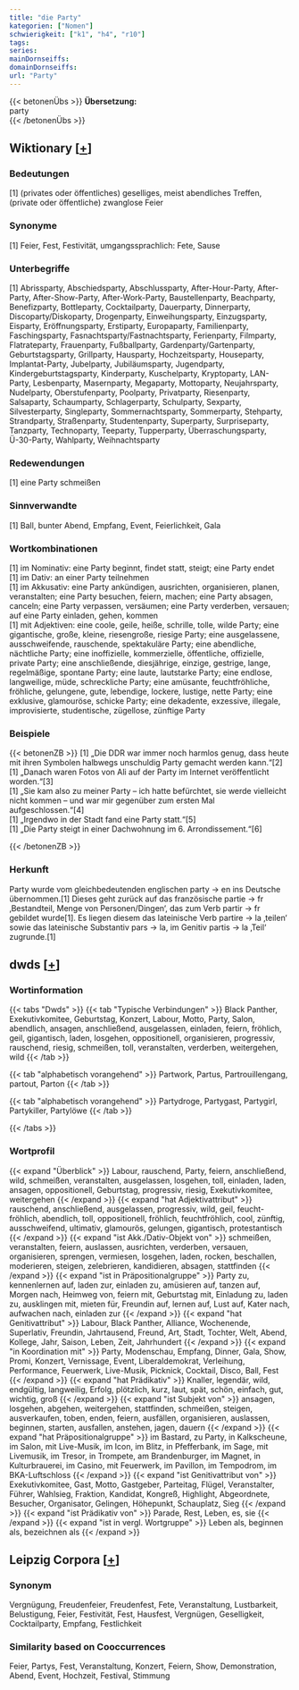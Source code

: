 ```yaml
---
title: "die Party"
kategorien: ["Nomen"]
schwierigkeit: ["k1", "h4", "r10"]
tags:
series:
mainDornseiffs:
domainDornseiffs:
url: "Party"
---
```


{{< betonenÜbs >}}
**Übersetzung:**  
party  
{{< /betonenÜbs >}}

## Wiktionary [[+](https://de.wiktionary.org/wiki/Party)]

### Bedeutungen
[1] (privates oder öffentliches) geselliges, meist abendliches Treffen, (private oder öffentliche) zwanglose Feier  

### Synonyme
[1] Feier, Fest, Festivität, umgangssprachlich: Fete, Sause  

### Unterbegriffe
[1] Abrissparty, Abschiedsparty, Abschlussparty, After-Hour-Party, After-Party, After-Show-Party, After-Work-Party, Baustellenparty, Beachparty, Benefizparty, Bottleparty, Cocktailparty, Dauerparty, Dinnerparty, Discoparty/Diskoparty, Drogenparty, Einweihungsparty, Einzugsparty, Eisparty, Eröffnungsparty, Erstiparty, Europaparty, Familienparty, Faschingsparty, Fasnachtsparty/Fastnachtsparty, Ferienparty, Filmparty, Flatrateparty, Frauenparty, Fußballparty, Gardenparty/Gartenparty, Geburtstagsparty, Grillparty, Hausparty, Hochzeitsparty, Houseparty, Implantat-Party, Jubelparty, Jubiläumsparty, Jugendparty, Kindergeburtstagsparty, Kinderparty, Kuschelparty, Kryptoparty, LAN-Party, Lesbenparty, Masernparty, Megaparty, Mottoparty, Neujahrsparty, Nudelparty, Oberstufenparty, Poolparty, Privatparty, Riesenparty, Salsaparty, Schaumparty, Schlagerparty, Schulparty, Sexparty, Silvesterparty, Singleparty, Sommernachtsparty, Sommerparty, Stehparty, Strandparty, Straßenparty, Studentenparty, Superparty, Surpriseparty, Tanzparty, Technoparty, Teeparty, Tupperparty, Überraschungsparty, Ü-30-Party, Wahlparty, Weihnachtsparty  

### Redewendungen
[1] eine Party schmeißen  

### Sinnverwandte
[1] Ball, bunter Abend, Empfang, Event, Feierlichkeit, Gala  

### Wortkombinationen
[1] im Nominativ: eine Party beginnt, findet statt, steigt; eine Party endet  
[1] im Dativ: an einer Party teilnehmen  
[1] im Akkusativ: eine Party ankündigen, ausrichten, organisieren, planen, veranstalten; eine Party besuchen, feiern, machen; eine Party absagen, canceln; eine Party verpassen, versäumen; eine Party verderben, versauen; auf eine Party einladen, gehen, kommen  
[1] mit Adjektiven: eine coole, geile, heiße, schrille, tolle, wilde Party; eine gigantische, große, kleine, riesengroße, riesige Party; eine ausgelassene, ausschweifende, rauschende, spektakuläre Party; eine abendliche, nächtliche Party; eine inoffizielle, kommerzielle, öffentliche, offizielle, private Party; eine anschließende, diesjährige, einzige, gestrige, lange, regelmäßige, spontane Party; eine laute, lautstarke Party; eine endlose, langweilige, müde, schreckliche Party; eine amüsante, feuchtfröhliche, fröhliche, gelungene, gute, lebendige, lockere, lustige, nette Party; eine exklusive, glamouröse, schicke Party; eine dekadente, exzessive, illegale, improvisierte, studentische, zügellose, zünftige Party  

### Beispiele
{{< betonenZB >}}
[1] „Die DDR war immer noch harmlos genug, dass heute mit ihren Symbolen halbwegs unschuldig Party gemacht werden kann.“[2]  
[1] „Danach waren Fotos von Ali auf der Party im Internet veröffentlicht worden.“[3]  
[1] „Sie kam also zu meiner Party – ich hatte befürchtet, sie werde vielleicht nicht kommen – und war mir gegenüber zum ersten Mal aufgeschlossen.“[4]  
[1] „Irgendwo in der Stadt fand eine Party statt.“[5]  
[1] „Die Party steigt in einer Dachwohnung im 6. Arrondissement.“[6]  

{{< /betonenZB >}}
### Herkunft
Party wurde vom gleichbedeutenden englischen party → en ins Deutsche übernommen.[1] Dieses geht zurück auf das französische partie → fr ‚Bestandteil, Menge von Personen/Dingen‘, das zum Verb partir → fr gebildet wurde[1]. Es liegen diesem das lateinische Verb partire → la ‚teilen‘ sowie das lateinische Substantiv pars → la, im Genitiv partis → la ‚Teil‘ zugrunde.[1]  



## dwds [[+](https://www.dwds.de/wb/Party)]

### Wortinformation
{{< tabs "Dwds" >}}
{{< tab "Typische Verbindungen" >}}
Black Panther, Exekutivkomitee, Geburtstag, Konzert, Labour, Motto, Party, Salon, abendlich, ansagen, anschließend, ausgelassen, einladen, feiern, fröhlich, geil, gigantisch, laden, losgehen, oppositionell, organisieren, progressiv, rauschend, riesig, schmeißen, toll, veranstalten, verderben, weitergehen, wild
{{< /tab >}}

{{< tab "alphabetisch vorangehend" >}}
Partwork, Partus, Partrouillengang, partout, Parton
{{< /tab >}}

{{< tab "alphabetisch vorangehend" >}}
Partydroge, Partygast, Partygirl, Partykiller, Partylöwe
{{< /tab >}}

{{< /tabs >}}

### Wortprofil
{{< expand "Überblick" >}} Labour, rauschend, Party, feiern, anschließend, wild, schmeißen, veranstalten, ausgelassen, losgehen, toll, einladen, laden, ansagen, oppositionell, Geburtstag, progressiv, riesig, Exekutivkomitee, weitergehen {{< /expand >}}
{{< expand "hat Adjektivattribut" >}} rauschend, anschließend, ausgelassen, progressiv, wild, geil, feucht-fröhlich, abendlich, toll, oppositionell, fröhlich, feuchtfröhlich, cool, zünftig, ausschweifend, ultimativ, glamourös, gelungen, gigantisch, protestantisch {{< /expand >}}
{{< expand "ist Akk./Dativ-Objekt von" >}} schmeißen, veranstalten, feiern, auslassen, ausrichten, verderben, versauen, organisieren, sprengen, vermiesen, losgehen, laden, rocken, beschallen, moderieren, steigen, zelebrieren, kandidieren, absagen, stattfinden {{< /expand >}}
{{< expand "ist in Präpositionalgruppe" >}} Party zu, kennenlernen auf, laden zur, einladen zu, amüsieren auf, tanzen auf, Morgen nach, Heimweg von, feiern mit, Geburtstag mit, Einladung zu, laden zu, ausklingen mit, mieten für, Freundin auf, lernen auf, Lust auf, Kater nach, aufwachen nach, einladen zur {{< /expand >}}
{{< expand "hat Genitivattribut" >}} Labour, Black Panther, Alliance, Wochenende, Superlativ, Freundin, Jahrtausend, Freund, Art, Stadt, Tochter, Welt, Abend, Kollege, Jahr, Saison, Leben, Zeit, Jahrhundert {{< /expand >}}
{{< expand "in Koordination mit" >}} Party, Modenschau, Empfang, Dinner, Gala, Show, Promi, Konzert, Vernissage, Event, Liberaldemokrat, Verleihung, Performance, Feuerwerk, Live-Musik, Picknick, Cocktail, Disco, Ball, Fest {{< /expand >}}
{{< expand "hat Prädikativ" >}} Knaller, legendär, wild, endgültig, langweilig, Erfolg, plötzlich, kurz, laut, spät, schön, einfach, gut, wichtig, groß {{< /expand >}}
{{< expand "ist Subjekt von" >}} ansagen, losgehen, abgehen, weitergehen, stattfinden, schmeißen, steigen, ausverkaufen, toben, enden, feiern, ausfällen, organisieren, auslassen, beginnen, starten, ausfallen, anstehen, jagen, dauern {{< /expand >}}
{{< expand "hat Präpositionalgruppe" >}} im Bastard, zu Party, in Kalkscheune, im Salon, mit Live-Musik, im Icon, im Blitz, in Pfefferbank, im Sage, mit Livemusik, im Tresor, in Trompete, am Brandenburger, im Magnet, in Kulturbrauerei, im Casino, mit Feuerwerk, im Pavillon, im Tempodrom, im BKA-Luftschloss {{< /expand >}}
{{< expand "ist Genitivattribut von" >}} Exekutivkomitee, Gast, Motto, Gastgeber, Parteitag, Flügel, Veranstalter, Führer, Wahlsieg, Fraktion, Kandidat, Kongreß, Highlight, Abgeordnete, Besucher, Organisator, Gelingen, Höhepunkt, Schauplatz, Sieg {{< /expand >}}
{{< expand "ist Prädikativ von" >}} Parade, Rest, Leben, es, sie {{< /expand >}}
{{< expand "ist in vergl. Wortgruppe" >}} Leben als, beginnen als, bezeichnen als {{< /expand >}}

## Leipzig Corpora [[+](https://corpora.uni-leipzig.de/en/res?word=Party&corpusId=deu_newscrawl-public_2018)]


### Synonym
Vergnügung, Freudenfeier, Freudenfest, Fete, Veranstaltung, Lustbarkeit, Belustigung, Feier, Festivität, Fest, Hausfest, Vergnügen, Geselligkeit, Cocktailparty, Empfang, Festlichkeit


### Similarity based on Cooccurrences
Feier, Partys, Fest, Veranstaltung, Konzert, Feiern, Show, Demonstration, Abend, Event, Hochzeit, Festival, Stimmung

